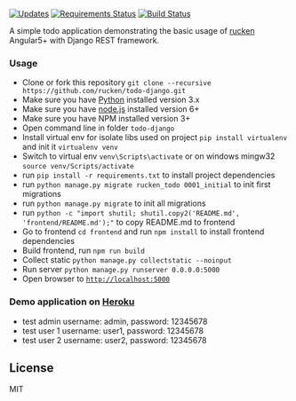 [![Updates](https://pyup.io/repos/github/rucken/todo-django/shield.svg)](https://pyup.io/repos/github/rucken/todo-django/)
[![Requirements Status](https://requires.io/github/rucken/todo-django/requirements.svg?branch=master)](https://requires.io/github/rucken/todo-django/requirements/?branch=master)
[![Build Status][travis-image]][travis-url]


A simple todo application demonstrating the basic usage of [rucken](https://github.com/rucken) Angular5+ with Django REST framework.


### Usage
- Clone or fork this repository `git clone --recursive https://github.com/rucken/todo-django.git`
- Make sure you have [Python](https://www.python.org/downloads/) installed version 3.x
- Make sure you have [node.js](https://nodejs.org/) installed version 6+
- Make sure you have NPM installed version 3+
- Open command line in folder `todo-django`
- Install virtual env for isolate libs used on project `pip install virtualenv` and init it `virtualenv venv`
- Switch to virtual env `venv\Scripts\activate` or on windows mingw32 `source venv/Scripts/activate`
- run `pip install -r requirements.txt` to install project dependencies
- run `python manage.py migrate rucken_todo 0001_initial` to init first migrations
- run `python manage.py migrate` to init all migrations
- run `python -c "import shutil; shutil.copy2('README.md', 'frontend/README.md');"` to copy README.md to frontend
- Go to frontend `cd frontend` and run `npm install` to install frontend dependencies
- Build frontend, run `npm run build`
- Collect static `python manage.py collectstatic --noinput`
- Run server `python manage.py runserver 0.0.0.0:5000`
- Open browser to [`http://localhost:5000`](http://localhost:5000)

### Demo application on [Heroku](https://rucken-todo-django.herokuapp.com)
- test admin username: admin, password: 12345678
- test user 1 username: user1, password: 12345678
- test user 2 username: user2, password: 12345678

## License

MIT

[travis-image]: https://travis-ci.org/rucken/todo-django.svg?branch=master
[travis-url]: https://travis-ci.org/rucken/todo-django
